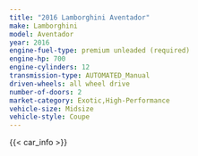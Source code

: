 ```yaml
---
title: "2016 Lamborghini Aventador"
make: Lamborghini
model: Aventador
year: 2016
engine-fuel-type: premium unleaded (required)
engine-hp: 700
engine-cylinders: 12
transmission-type: AUTOMATED_Manual
driven-wheels: all wheel drive
number-of-doors: 2
market-category: Exotic,High-Performance
vehicle-size: Midsize
vehicle-style: Coupe
---
```


{{< car_info >}}
